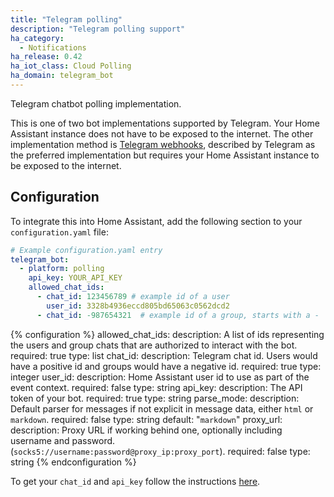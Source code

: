 ```yaml
---
title: "Telegram polling"
description: "Telegram polling support"
ha_category:
  - Notifications
ha_release: 0.42
ha_iot_class: Cloud Polling
ha_domain: telegram_bot
---
```


Telegram chatbot polling implementation.

This is one of two bot implementations supported by Telegram. Your Home Assistant instance does not have to be exposed to the internet.
The other implementation method is [Telegram webhooks](/integrations/telegram_webhooks/), described by Telegram as the preferred implementation but requires your Home Assistant instance to be exposed to the internet.

## Configuration

To integrate this into Home Assistant, add the following section to your `configuration.yaml` file:

```yaml
# Example configuration.yaml entry
telegram_bot:
  - platform: polling
    api_key: YOUR_API_KEY
    allowed_chat_ids:
      - chat_id: 123456789 # example id of a user
        user_id: 3328b4936eccd805bd65063c0562dcd2
      - chat_id: -987654321  # example id of a group, starts with a -
```

{% configuration %}
allowed_chat_ids:
  description: A list of ids representing the users and group chats that are authorized to interact with the bot.
  required: true
  type: list
chat_id:
  description: Telegram chat id. Users would have a positive id and groups would have a negative id.
  required: true
  type: integer
user_id:
  description: Home Assistant user id to use as part of the event context.
  required: false
  type: string
api_key:
  description: The API token of your bot.
  required: true
  type: string
parse_mode:
  description: Default parser for messages if not explicit in message data, either `html` or `markdown`.
  required: false
  type: string
  default: "`markdown`"
proxy_url:
  description: Proxy URL if working behind one, optionally including username and password. (`socks5://username:password@proxy_ip:proxy_port`).
  required: false
  type: string
{% endconfiguration %}

To get your `chat_id` and `api_key` follow the instructions [here](/integrations/telegram).
